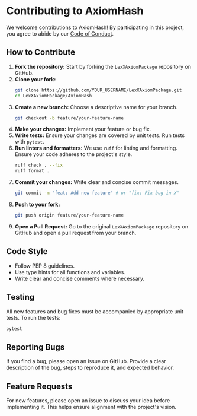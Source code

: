 # Contributing to AxiomHash

We welcome contributions to AxiomHash! By participating in this project, you agree to abide by our [Code of Conduct](CODE_OF_CONDUCT.md).

## How to Contribute

1.  **Fork the repository:** Start by forking the `LexXAxiomPackage` repository on GitHub.
2.  **Clone your fork:**
    ```bash
    git clone https://github.com/YOUR_USERNAME/LexXAxiomPackage.git
    cd LexXAxiomPackage/AxiomHash
    ```
3.  **Create a new branch:** Choose a descriptive name for your branch.
    ```bash
    git checkout -b feature/your-feature-name
    ```
4.  **Make your changes:** Implement your feature or bug fix.
5.  **Write tests:** Ensure your changes are covered by unit tests. Run tests with `pytest`.
6.  **Run linters and formatters:** We use `ruff` for linting and formatting. Ensure your code adheres to the project's style.
    ```bash
    ruff check . --fix
    ruff format .
    ```
7.  **Commit your changes:** Write clear and concise commit messages.
    ```bash
    git commit -m "feat: Add new feature" # or "fix: Fix bug in X"
    ```
8.  **Push to your fork:**
    ```bash
    git push origin feature/your-feature-name
    ```
9.  **Open a Pull Request:** Go to the original `LexXAxiomPackage` repository on GitHub and open a pull request from your branch.

## Code Style

*   Follow PEP 8 guidelines.
*   Use type hints for all functions and variables.
*   Write clear and concise comments where necessary.

## Testing

All new features and bug fixes must be accompanied by appropriate unit tests. To run the tests:

```bash
pytest
```

## Reporting Bugs

If you find a bug, please open an issue on GitHub. Provide a clear description of the bug, steps to reproduce it, and expected behavior.

## Feature Requests

For new features, please open an issue to discuss your idea before implementing it. This helps ensure alignment with the project's vision.
